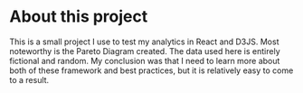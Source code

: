 # About this project

This is a small project I use to test my analytics in React and D3JS. Most noteworthy is the Pareto Diagram created. The data used here is entirely fictional and random. 
My conclusion was that I need to learn more about both of these framework and best practices, but it is relatively easy to come to a result. 

